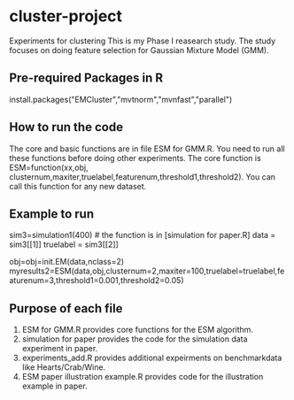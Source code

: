# cluster-project
Experiments for clustering
This is my Phase I reasearch study. The study focuses on doing feature selection for Gaussian Mixture Model (GMM).

## Pre-required Packages in R
install.packages("EMCluster","mvtnorm","mvnfast","parallel")

## How to run the code
The core and basic functions are in file ESM for GMM.R. You need to run all these functions before doing other experiments.
The core function is ESM=function(xx,obj, clusternum,maxiter,truelabel,featurenum,threshold1,threshold2). You can call this function for any new dataset. 

## Example to run
sim3=simulation1(400) # the function is in [simulation for paper.R]
data = sim3[[1]]
truelabel = sim3[[2]]

obj=obj=init.EM(data,nclass=2)
myresults2=ESM(data,obj,clusternum=2,maxiter=100,truelabel=truelabel,featurenum=3,threshold1=0.001,threshold2=0.05)

## Purpose of each file
1. ESM for GMM.R provides core functions for the ESM algorithm.
2. simulation for paper provides the code for the simulation data experiment in paper.
3. experiments_add.R provides additional expeirments on benchmarkdata like Hearts/Crab/Wine.
4. ESM paper illustration example.R provides code for the illustration example in paper.
